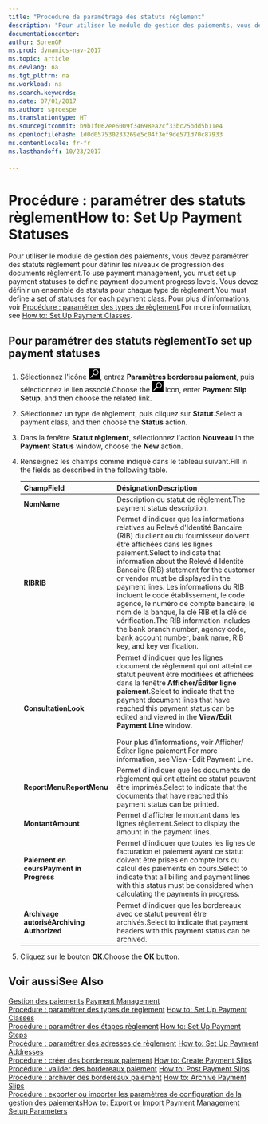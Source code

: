 ```yaml
---
title: "Procédure de paramétrage des statuts règlement"
description: "Pour utiliser le module de gestion des paiements, vous devez paramétrer des statuts règlement pour définir les niveaux de progression des documents règlement. Vous devez définir un ensemble de statuts pour chaque type de règlement."
documentationcenter: 
author: SorenGP
ms.prod: dynamics-nav-2017
ms.topic: article
ms.devlang: na
ms.tgt_pltfrm: na
ms.workload: na
ms.search.keywords: 
ms.date: 07/01/2017
ms.author: sgroespe
ms.translationtype: HT
ms.sourcegitcommit: b9b1f062ee6009f34698ea2cf33bc25bdd5b11e4
ms.openlocfilehash: 1d0d057530233269e5c04f3ef9de571d70c87933
ms.contentlocale: fr-fr
ms.lasthandoff: 10/23/2017

---
```

# <a name="how-to-set-up-payment-statuses"></a><span data-ttu-id="4ebec-104">Procédure : paramétrer des statuts règlement</span><span class="sxs-lookup"><span data-stu-id="4ebec-104">How to: Set Up Payment Statuses</span></span>
<span data-ttu-id="4ebec-105">Pour utiliser le module de gestion des paiements, vous devez paramétrer des statuts règlement pour définir les niveaux de progression des documents règlement.</span><span class="sxs-lookup"><span data-stu-id="4ebec-105">To use payment management, you must set up payment statuses to define payment document progress levels.</span></span> <span data-ttu-id="4ebec-106">Vous devez définir un ensemble de statuts pour chaque type de règlement.</span><span class="sxs-lookup"><span data-stu-id="4ebec-106">You must define a set of statuses for each payment class.</span></span> <span data-ttu-id="4ebec-107">Pour plus d'informations, voir [Procédure : paramétrer des types de règlement](how-to-set-up-payment-classes.md).</span><span class="sxs-lookup"><span data-stu-id="4ebec-107">For more information, see [How to: Set Up Payment Classes](how-to-set-up-payment-classes.md).</span></span>  

## <a name="to-set-up-payment-statuses"></a><span data-ttu-id="4ebec-108">Pour paramétrer des statuts règlement</span><span class="sxs-lookup"><span data-stu-id="4ebec-108">To set up payment statuses</span></span>  

1.  <span data-ttu-id="4ebec-109">Sélectionnez l'icône ![Page ou état pour la recherche](../../media/ui-search/search_small.png "Page ou état pour la recherche"), entrez **Paramètres bordereau paiement**, puis sélectionnez le lien associé.</span><span class="sxs-lookup"><span data-stu-id="4ebec-109">Choose the ![Search for Page or Report](../../media/ui-search/search_small.png "Search for Page or Report icon") icon, enter **Payment Slip Setup**, and then choose the related link.</span></span>  
2.  <span data-ttu-id="4ebec-110">Sélectionnez un type de règlement, puis cliquez sur **Statut**.</span><span class="sxs-lookup"><span data-stu-id="4ebec-110">Select a payment class, and then choose the **Status** action.</span></span>  
3.  <span data-ttu-id="4ebec-111">Dans la fenêtre **Statut règlement**, sélectionnez l'action **Nouveau**.</span><span class="sxs-lookup"><span data-stu-id="4ebec-111">In the **Payment Status** window, choose the **New** action.</span></span>  
4.  <span data-ttu-id="4ebec-112">Renseignez les champs comme indiqué dans le tableau suivant.</span><span class="sxs-lookup"><span data-stu-id="4ebec-112">Fill in the fields as described in the following table.</span></span>  

    |<span data-ttu-id="4ebec-113">Champ</span><span class="sxs-lookup"><span data-stu-id="4ebec-113">Field</span></span>|<span data-ttu-id="4ebec-114">Désignation</span><span class="sxs-lookup"><span data-stu-id="4ebec-114">Description</span></span>|  
    |---------------------------------|---------------------------------------|  
    |<span data-ttu-id="4ebec-115">**Nom**</span><span class="sxs-lookup"><span data-stu-id="4ebec-115">**Name**</span></span>|<span data-ttu-id="4ebec-116">Description du statut de règlement.</span><span class="sxs-lookup"><span data-stu-id="4ebec-116">The payment status description.</span></span>|  
    |<span data-ttu-id="4ebec-117">**RIB**</span><span class="sxs-lookup"><span data-stu-id="4ebec-117">**RIB**</span></span>|<span data-ttu-id="4ebec-118">Permet d'indiquer que les informations relatives au Relevé d'Identité Bancaire (RIB) du client ou du fournisseur doivent être affichées dans les lignes paiement.</span><span class="sxs-lookup"><span data-stu-id="4ebec-118">Select to indicate that information about the Relevé d Identité Bancaire (RIB) statement for the customer or vendor must be displayed in the payment lines.</span></span> <span data-ttu-id="4ebec-119">Les informations du RIB incluent le code établissement, le code agence, le numéro de compte bancaire, le nom de la banque, la clé RIB et la clé de vérification.</span><span class="sxs-lookup"><span data-stu-id="4ebec-119">The RIB information includes the bank branch number, agency code, bank account number, bank name, RIB key, and key verification.</span></span>|  
    |<span data-ttu-id="4ebec-120">**Consultation**</span><span class="sxs-lookup"><span data-stu-id="4ebec-120">**Look**</span></span>|<span data-ttu-id="4ebec-121">Permet d'indiquer que les lignes document de règlement qui ont atteint ce statut peuvent être modifiées et affichées dans la fenêtre **Afficher/Éditer ligne paiement**.</span><span class="sxs-lookup"><span data-stu-id="4ebec-121">Select to indicate that the payment document lines that have reached this payment status can be edited and viewed in the **View/Edit Payment Line** window.</span></span><br /><br /> <span data-ttu-id="4ebec-122">Pour plus d'informations, voir Afficher/Éditer ligne paiement.</span><span class="sxs-lookup"><span data-stu-id="4ebec-122">For more information, see View-Edit Payment Line.</span></span>|  
    |<span data-ttu-id="4ebec-123">**ReportMenu**</span><span class="sxs-lookup"><span data-stu-id="4ebec-123">**ReportMenu**</span></span>|<span data-ttu-id="4ebec-124">Permet d'indiquer que les documents de règlement qui ont atteint ce statut peuvent être imprimés.</span><span class="sxs-lookup"><span data-stu-id="4ebec-124">Select to indicate that the documents that have reached this payment status can be printed.</span></span>|  
    |<span data-ttu-id="4ebec-125">**Montant**</span><span class="sxs-lookup"><span data-stu-id="4ebec-125">**Amount**</span></span>|<span data-ttu-id="4ebec-126">Permet d'afficher le montant dans les lignes règlement.</span><span class="sxs-lookup"><span data-stu-id="4ebec-126">Select to display the amount in the payment lines.</span></span>|  
    |<span data-ttu-id="4ebec-127">**Paiement en cours**</span><span class="sxs-lookup"><span data-stu-id="4ebec-127">**Payment in Progress**</span></span>|<span data-ttu-id="4ebec-128">Permet d'indiquer que toutes les lignes de facturation et paiement ayant ce statut doivent être prises en compte lors du calcul des paiements en cours.</span><span class="sxs-lookup"><span data-stu-id="4ebec-128">Select to indicate that all billing and payment lines with this status must be considered when calculating the payments in progress.</span></span>|  
    |<span data-ttu-id="4ebec-129">**Archivage autorisé**</span><span class="sxs-lookup"><span data-stu-id="4ebec-129">**Archiving Authorized**</span></span>|<span data-ttu-id="4ebec-130">Permet d'indiquer que les bordereaux avec ce statut peuvent être archivés.</span><span class="sxs-lookup"><span data-stu-id="4ebec-130">Select to indicate that payment headers with this payment status can be archived.</span></span>|  

5.  <span data-ttu-id="4ebec-131">Cliquez sur le bouton **OK**.</span><span class="sxs-lookup"><span data-stu-id="4ebec-131">Choose the **OK** button.</span></span>  

## <a name="see-also"></a><span data-ttu-id="4ebec-132">Voir aussi</span><span class="sxs-lookup"><span data-stu-id="4ebec-132">See Also</span></span>  
 <span data-ttu-id="4ebec-133">[Gestion des paiements](payment-management.md) </span><span class="sxs-lookup"><span data-stu-id="4ebec-133">[Payment Management](payment-management.md) </span></span>  
 <span data-ttu-id="4ebec-134">[Procédure : paramétrer des types de règlement](how-to-set-up-payment-classes.md) </span><span class="sxs-lookup"><span data-stu-id="4ebec-134">[How to: Set Up Payment Classes](how-to-set-up-payment-classes.md) </span></span>  
 <span data-ttu-id="4ebec-135">[Procédure : paramétrer des étapes règlement](how-to-set-up-payment-steps.md) </span><span class="sxs-lookup"><span data-stu-id="4ebec-135">[How to: Set Up Payment Steps](how-to-set-up-payment-steps.md) </span></span>  
 <span data-ttu-id="4ebec-136">[Procédure : paramétrer des adresses de règlement](how-to-set-up-payment-addresses.md) </span><span class="sxs-lookup"><span data-stu-id="4ebec-136">[How to: Set Up Payment Addresses](how-to-set-up-payment-addresses.md) </span></span>  
 <span data-ttu-id="4ebec-137">[Procédure : créer des bordereaux paiement](how-to-create-payment-slips.md) </span><span class="sxs-lookup"><span data-stu-id="4ebec-137">[How to: Create Payment Slips](how-to-create-payment-slips.md) </span></span>  
 <span data-ttu-id="4ebec-138">[Procédure : valider des bordereaux paiement](how-to-post-payment-slips.md) </span><span class="sxs-lookup"><span data-stu-id="4ebec-138">[How to: Post Payment Slips](how-to-post-payment-slips.md) </span></span>  
 <span data-ttu-id="4ebec-139">[Procédure : archiver des bordereaux paiement](how-to-archive-payment-slips.md) </span><span class="sxs-lookup"><span data-stu-id="4ebec-139">[How to: Archive Payment Slips](how-to-archive-payment-slips.md) </span></span>  
 [<span data-ttu-id="4ebec-140">Procédure : exporter ou importer les paramètres de configuration de la gestion des paiements</span><span class="sxs-lookup"><span data-stu-id="4ebec-140">How to: Export or Import Payment Management Setup Parameters</span></span>](how-to-export-or-import-payment-management-setup-parameters.md)

